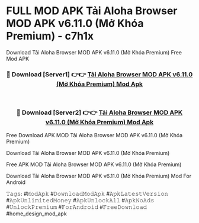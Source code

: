 # FULL MOD APK Tải Aloha Browser MOD APK v6.11.0 (Mở Khóa Premium) - c7h1x
Download Tải Aloha Browser MOD APK v6.11.0 (Mở Khóa Premium) Free Mod APK

<div align="center">
<h3>🔴 Download [Server1] 👉👉 <a href="https://apk-comot.site?title=Tải_Aloha_Browser_MOD_APK_v6.11.0_(Mở_Khóa_Premium)">Tải Aloha Browser MOD APK v6.11.0 (Mở Khóa Premium) Mod Apk</a></h3><br>

<h3>🔴 Download [Server2] 👉👉 <a href="https://apk-comot.site?title=Tải_Aloha_Browser_MOD_APK_v6.11.0_(Mở_Khóa_Premium)">Tải Aloha Browser MOD APK v6.11.0 (Mở Khóa Premium) Mod Apk</a></h3>
</div>


Free Download APK MOD Tải Aloha Browser MOD APK v6.11.0 (Mở Khóa Premium)

Download Tải Aloha Browser MOD APK v6.11.0 (Mở Khóa Premium) 

Free APK MOD Tải Aloha Browser MOD APK v6.11.0 (Mở Khóa Premium) 

Download Tải Aloha Browser MOD APK v6.11.0 (Mở Khóa Premium) Mod For Android

𝚃𝚊𝚐𝚜: #𝙼𝚘𝚍𝙰𝚙𝚔 #𝙳𝚘𝚠𝚗𝚕𝚘𝚊𝚍𝙼𝚘𝚍𝙰𝚙𝚔 #𝙰𝚙𝚔𝙻𝚊𝚝𝚎𝚜𝚝𝚅𝚎𝚛𝚜𝚒𝚘𝚗 #𝙰𝚙𝚔𝚄𝚗𝚕𝚒𝚖𝚒𝚝𝚎𝚍𝙼𝚘𝚗𝚎𝚢 #𝙰𝚙𝚔𝚄𝚗𝚕𝚘𝚌𝚔𝙰𝚕𝚕 #𝙰𝚙𝚔𝙽𝚘𝙰𝚍𝚜 #𝚄𝚗𝚕𝚘𝚌𝚔𝙿𝚛𝚎𝚖𝚒𝚞𝚖 #𝙵𝚘𝚛𝙰𝚗𝚍𝚛𝚘𝚒𝚍 #𝙵𝚛𝚎𝚎𝙳𝚘𝚠𝚗𝚕𝚘𝚊𝚍 #home_design_mod_apk